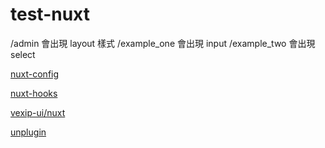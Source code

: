 # test-nuxt

/admin 會出現 layout 樣式
/example_one 會出現 input
/example_two 會出現 select

[nuxt-config](https://nuxt.com/docs/api/configuration/nuxt-config)

[nuxt-hooks](https://nuxt.com/docs/api/advanced/hooks)

[vexip-ui/nuxt](https://github.com/vexip-ui/nuxt)

[unplugin](https://github.com/unjs/unplugin)
